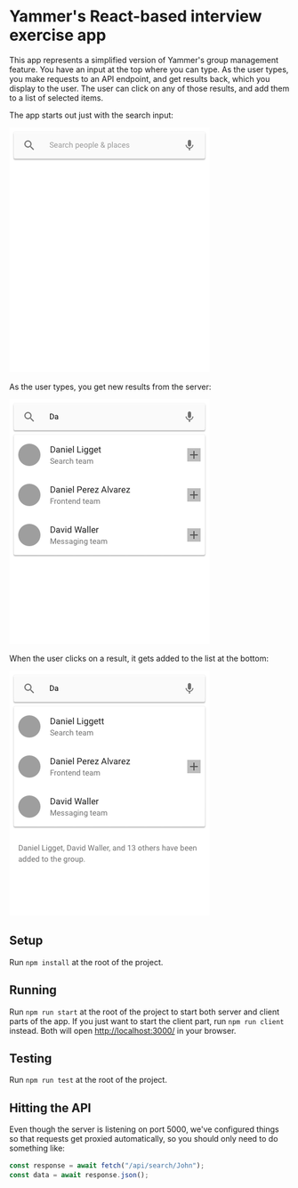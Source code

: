 # Yammer's React-based interview exercise app

This app represents a simplified version of Yammer's group management feature. You have an input at the top where you can type. As the user types, you make requests to an API endpoint, and get results back, which you display to the user. The user can click on any of those results, and add them to a list of selected items.

The app starts out just with the search input:

![Empty state](docs/empty.png)

As the user types, you get new results from the server:

![In-flight state](docs/in_flight.png)

When the user clicks on a result, it gets added to the list at the bottom:

![Selected state](docs/selected.png)

## Setup

Run `npm install` at the root of the project.

## Running

Run `npm run start` at the root of the project to start both server and client parts of the app. If you just want to start the client part, run `npm run client` instead. Both will open <http://localhost:3000/> in your browser.

## Testing

Run `npm run test` at the root of the project.

## Hitting the API

Even though the server is listening on port 5000, we've configured things so that requests get proxied automatically, so you should only need to do something like:

```js
const response = await fetch("/api/search/John");
const data = await response.json();
```
